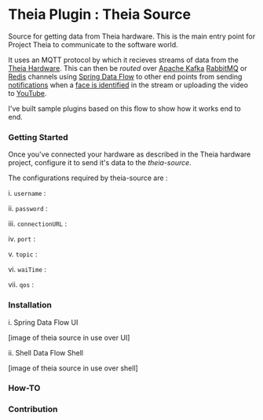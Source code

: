 # Theia Plugin : Theia Source


Source for getting data from Theia hardware. This is the main entry point for Project Theia to
communicate to the software world.

It uses an MQTT protocol by which it recieves streams of data from
the [Theia Hardware](). This can then be _routed_ over [Apache Kafka]()
[RabbitMQ]() or [Redis]() channels using [Spring Data Flow]() to other end points from sending 
[notifications]() when a [face is identified]() in the stream or uploading the video to [YouTube]().

I've built sample plugins based on this flow to show how it works end to end.


### Getting Started

Once you've connected your hardware as described in the Theia hardware project,
configure it to send it's data to the _theia-source_.

The configurations required by theia-source are :

i. `username` :

ii. `password` :

iii. `connectionURL` :

iv. `port` :

v. `topic` :

vi. `waiTime` :
 
vii. `qos` : 


### Installation 

i. Spring Data Flow UI 

[image of theia source in use over UI]


ii. Shell Data Flow Shell

[image of theia source in use over shell]

### How-TO





### Contribution

   
